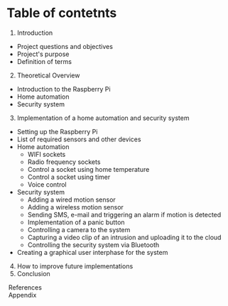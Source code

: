 # Table of contetnts
1. Introduction
  - Project questions and objectives
  - Project's purpose
  - Definition of terms
2. Theoretical Overview
  - Introduction to the Raspberry Pi
  - Home automation
  - Security system
3. Implementation of a home automation and security system
  - Setting up the Raspberry Pi
  - List of required sensors and other devices
  - Home automation
    - WIFI sockets
    - Radio frequency sockets
    - Control a socket using home temperature
    - Control a socket using timer
    - Voice control
  - Security system
    - Adding a wired motion sensor
    - Adding a wireless motion sensor
    - Sending SMS, e-mail and triggering an alarm if motion is detected
    - Implementation of a panic button
    - Controlling a camera to the system
    - Capturing a video clip of an intrusion and uploading it to the cloud
    - Controlling the security system via Bluetooth
  - Creating a graphical user interphase for the system
4. How to improve future implementations
5. Conclusion

&nbsp;References  
&nbsp;Appendix
